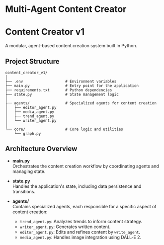 # Multi-Agent Content Creator
# Content Creator v1

A modular, agent-based content creation system built in Python.

## Project Structure

```
content_creator_v1/
│
├── .env                   # Environment variables
├── main.py                # Entry point for the application
├── requirements.txt       # Python dependencies
├── state.py               # State management logic
│
├── agents/                # Specialized agents for content creation
│   ├── editor_agent.py
│   ├── media_agent.py
│   ├── trend_agent.py
│   └── writer_agent.py
│
└── core/                  # Core logic and utilities
    └── graph.py
```

## Architecture Overview

- **main.py**  
  Orchestrates the content creation workflow by coordinating agents and managing state.

- **state.py**  
  Handles the application's state, including data persistence and transitions.

- **agents/**  
  Contains specialized agents, each responsible for a specific aspect of content creation:
  - `trend_agent.py`: Analyzes trends to inform content strategy.
  - `writer_agent.py`: Generates written content.
  - `editor_agent.py`: Edits and refines content by `write_agent`.
  - `media_agent.py`: Handles image integration using DALL-E 2.
